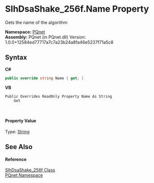 # SlhDsaShake_256f.Name Property 
 

Gets the name of the algorithm

**Namespace:**&nbsp;<a href="fc4f881f-e121-9cf0-ed49-65bf6b5a005d.md">PQnet</a><br />**Assembly:**&nbsp;PQnet (in PQnet.dll) Version: 1.0.0+12584ed77717a7c7a23b24a8fa46e5237f71a5c8

## Syntax

**C#**<br />
``` C#
public override string Name { get; }
```

**VB**<br />
``` VB
Public Overrides ReadOnly Property Name As String
	Get
```

<br />

#### Property Value
Type: <a href="https://docs.microsoft.com/dotnet/api/system.string" target="_blank" rel="noopener noreferrer">String</a>

## See Also


#### Reference
<a href="0da939c6-843b-edd7-e3cb-975c85d78296.md">SlhDsaShake_256f Class</a><br /><a href="fc4f881f-e121-9cf0-ed49-65bf6b5a005d.md">PQnet Namespace</a><br />